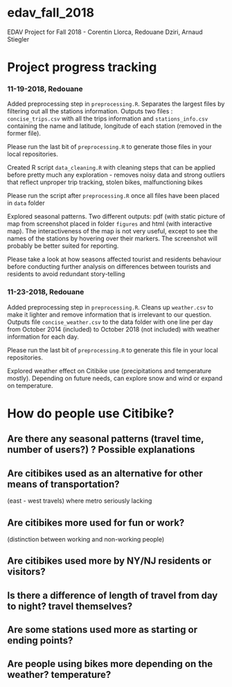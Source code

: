 # edav_fall_2018
EDAV Project for Fall 2018 - Corentin Llorca, Redouane Dziri, Arnaud Stiegler

# Project progress tracking

### 11-19-2018, Redouane

Added preprocessing step in `preprocessing.R`. Separates the largest files by filtering out all the stations information. Outputs two files : `concise_trips.csv` with all the trips information and `stations_info.csv` containing the name and latitude, longitude of each station (removed in the former file).

Please run the last bit of `preprocessing.R` to generate those files in your local repositories.

Created R script `data_cleaning.R` with cleaning steps that can be applied before pretty much any exploration - removes noisy data and strong outliers that reflect unproper trip tracking, stolen bikes, malfunctioning bikes

Please run the script after `preprocessing.R` once all files have been placed in `data` folder

Explored seasonal patterns. Two different outputs: pdf (with static picture of map from screenshot placed in folder `figures` and html (with interactive map). The interactiveness of the map is not very useful, except to see the names of the stations by hovering over their markers. The screenshot will probably be better suited for reporting.

Please take a look at how seasons affected tourist and residents behaviour before conducting further analysis on differences between tourists and residents to avoid redundant story-telling

### 11-23-2018, Redouane

Added preprocessing step in `preprocessing.R`. Cleans up `weather.csv` to make it lighter and remove information that is irrelevant to our question. Outputs file `concise_weather.csv` to the data folder with one line per day from October 2014 (included) to October 2018 (not included) with weather information for each day.

Please run the last bit of `preprocessing.R` to generate this file in your local repositories.

Explored weather effect on Citibike use (precipitations and temperature mostly). Depending on future needs, can explore snow and wind or expand on temperature.

# How do people use Citibike?

## Are there any seasonal patterns (travel time, number of users?) ? Possible explanations

## Are citibikes used as an alternative for other means of transportation?
 (east - west travels) where metro seriously lacking

## Are citibikes more used for fun or work?
 (distinction between working and non-working people)

## Are citibikes used more by NY/NJ residents or visitors?

## Is there a difference of length of travel from day to night? travel themselves?

## Are some stations used more as starting or ending points?

## Are people using bikes more depending on the weather? temperature?


